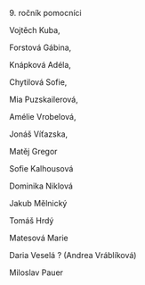 9\. ročník pomocníci

Vojtěch Kuba,

Forstová Gábina,

Knápková Adéla,

Chytilová Sofie,

Mia Puzskailerová,

Amélie Vrobelová,

Jonáš Víťazska,

Matěj Gregor

Sofie Kalhousová

Dominika Niklová

Jakub Mělnický

Tomáš Hrdý

Matesová Marie

Daria Veselá ? (Andrea Vráblíková)

Miloslav Pauer
